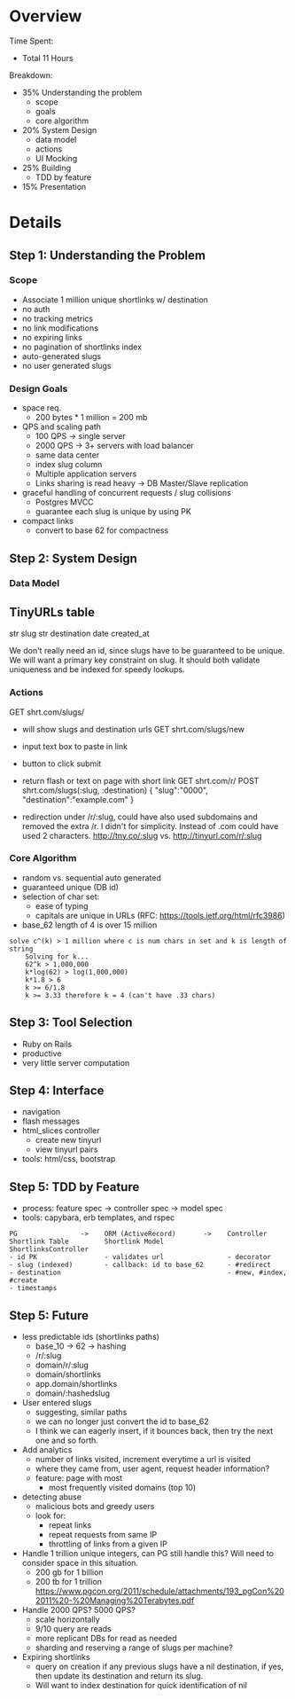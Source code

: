# Overview

Time Spent:
- Total 11 Hours

Breakdown:
- 35% Understanding the problem
  - scope
  - goals
  - core algorithm
- 20% System Design
  - data model
  - actions
  - UI Mocking
- 25% Building
  - TDD by feature
- 15% Presentation

# Details
## Step 1: Understanding the Problem
### Scope
- Associate 1 million unique shortlinks w/ destination
- no auth
- no tracking metrics
- no link modifications
- no expiring links
- no pagination of shortlinks index
- auto-generated slugs
- no user generated slugs
### Design Goals
- space req.
  - 200 bytes * 1 million = 200 mb
- QPS and scaling path
  - 100 QPS  -> single server
  - 2000 QPS -> 3+ servers with load balancer
  - same data center
  - index slug column
  - Multiple application servers
  - Links sharing is read heavy -> DB Master/Slave replication
- graceful handling of concurrent requests / slug collisions
  - Postgres MVCC
  - guarantee each slug is unique by using PK
- compact links
  - convert to base 62 for compactness

## Step 2: System Design
### Data Model
TinyURLs table
--------
str slug
str destination
date created_at

We don't really need an id, since slugs have to be guaranteed to be unique. We will want a primary key constraint on slug. It should both validate uniqueness and be indexed for speedy lookups.

### Actions
GET shrt.com/slugs/
  - will show slugs and destination urls
GET shrt.com/slugs/new
  - input text box to paste in link
  - button to click submit
  - return flash or text on page with short link
GET shrt.com/r/<slug>
POST shrt.com/slugs(:slug, :destination)
{
  "slug":"0000",
  "destination":"example.com"
}

- redirection under /r/:slug, could have also used subdomains and removed
  the extra /r. I didn't for simplicity. Instead of .com could have used 2
  characters. http://tny.co/:slug vs. http://tinyurl.com/r/:slug

### Core Algorithm
- random vs. sequential auto generated
- guaranteed unique (DB id)
- selection of char set:
  - ease of typing
  - capitals are unique in URLs (RFC: https://tools.ietf.org/html/rfc3986)
- base_62 length of 4 is over 15 million
```
solve c^(k) > 1 million where c is num chars in set and k is length of string
    Solving for k...
    62^k > 1,000,000
    k*log(62) > log(1,000,000)
    k*1.8 > 6
    k >= 6/1.8
    k >= 3.33 therefore k = 4 (can't have .33 chars)
```
## Step 3: Tool Selection
  - Ruby on Rails
  - productive
  - very little server computation

## Step 4: Interface
- navigation
- flash messages
- html_slices controller
  - create new tinyurl
  - view tinyurl pairs
- tools: html/css, bootstrap

## Step 5: TDD by Feature
  - process: feature spec -> controller spec -> model spec
  - tools: capybara, erb templates, and rspec
```
PG                ->    ORM (ActiveRecord)       ->    Controller
Shortlink Table         Shortlink Model                ShortlinksController
- id PK                 - validates url                - decorator
- slug (indexed)        - callback: id to base_62      - #redirect
- destination                                          - #new, #index, #create
- timestamps
```

## Step 5: Future
- less predictable ids (shortlinks paths)
  - base_10 -> 62 -> hashing
  - /r/:slug
  - domain/r/:slug
  - domain/shortlinks
  - app.domain/shortlinks
  - domain/:hashedslug
- User entered slugs
  - suggesting, similar paths
  - we can no longer just convert the id to base_62
  - I think we can eagerly insert, if it bounces back, then try the next one and
    so forth.
- Add analytics
  - number of links visited, increment everytime a url is visited
  - where they came from, user agent, request header information?
  - feature: page with most
    - most frequently visited domains (top 10)
- detecting abuse
  - malicious bots and greedy users
  - look for:
    - repeat links
    - repeat requests from same IP
    - throttling of links from a given IP
- Handle 1 trillion unique integers, can PG still handle this? Will need to consider
  space in this situation.
  - 200 gb for 1 billion
  - 200 tb for 1 trillion https://www.pgcon.org/2011/schedule/attachments/193_pgCon%202011%20-%20Managing%20Terabytes.pdf
- Handle 2000 QPS? 5000 QPS?
  - scale horizontally
  - 9/10 query are reads
  - more replicant DBs for read as needed
  - sharding and reserving a range of slugs per machine?
- Expiring shortlinks
  - query on creation if any previous slugs have a nil destination, if yes, then update its destination and return
    its slug.
  - Will want to index destination for quick identification of nil
